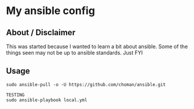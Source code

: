 # My ansible config




## About / Disclaimer

This was started because I wanted to learn a bit about ansible.  Some of the 
things seen may not be up to ansible standards.  Just FYI

## Usage


```
sudo ansible-pull -o -U https://github.com/choman/ansible.git

TESTING
sudo ansible-playbook local.yml
```
